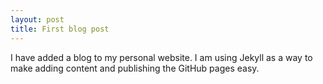```yaml
---
layout: post
title: First blog post
---
```


I have added a blog to my personal website. I am using Jekyll as a way to make adding content and publishing the GitHub pages easy.
